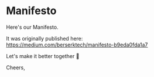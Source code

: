 ﻿# Manifesto

Here's our Manifesto.

It was originally published here: https://medium.com/berserktech/manifesto-b9eda0fda1a7

Let's make it better together 🙌

Cheers,
